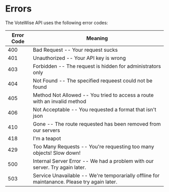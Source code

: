 # Errors


The VoteWise API uses the following error codes:


Error Code | Meaning
---------- | -------
400 | Bad Request -- Your request sucks
401 | Unauthorized -- Your API key is wrong
403 | Forbidden -- The request is hidden for administrators only
404 | Not Found -- The specified requeest could not be found
405 | Method Not Allowed -- You tried to access a route with an invalid method
406 | Not Acceptable -- You requested a format that isn't json
410 | Gone -- The route requested has been removed from our servers
418 | I'm a teapot
429 | Too Many Requests -- You're requesting too many objects! Slow down!
500 | Internal Server Error -- We had a problem with our server. Try again later.
503 | Service Unavailable -- We're temporarially offline for maintanance. Please try again later.
